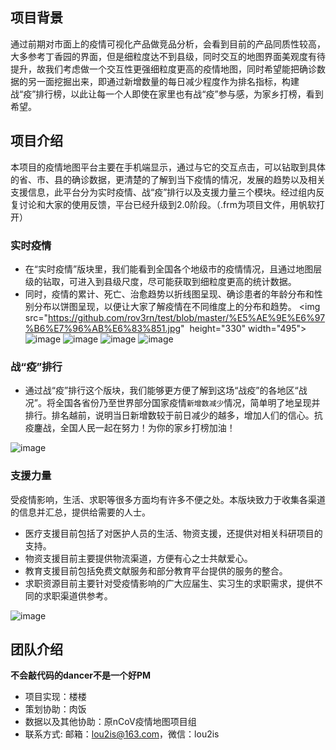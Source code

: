 ## 项目背景
通过前期对市面上的疫情可视化产品做竞品分析，会看到目前的产品同质性较高，大多参考丁香园的界面，但是细粒度达不到县级，同时交互的地图界面美观度有待提升，故我们考虑做一个交互性更强细粒度更高的疫情地图，同时希望能把确诊数据的另一面挖掘出来，即通过新增数量的每日减少程度作为排名指标，构建战“疫”排行榜，以此让每一个人即使在家里也有战“疫”参与感，为家乡打榜，看到希望。

## 项目介绍
 本项目的疫情地图平台主要在手机端显示，通过与它的交互点击，可以钻取到具体的省、市、县的确诊数据，更清楚的了解到当下疫情的情况，发展的趋势以及相关支援信息，此平台分为实时疫情、战“疫”排行以及支援力量三个模块。经过组内反复讨论和大家的使用反馈，平台已经升级到2.0阶段。（.frm为项目文件，用帆软打开）

### 实时疫情  
* 在“实时疫情”版块里，我们能看到全国各个地级市的疫情情况，且通过地图层级的钻取，可进入到县级尺度，尽可能获取到细粒度更高的统计数据。
*  同时，疫情的累计、死亡、治愈趋势以折线图呈现、确诊患者的年龄分布和性别分布以饼图呈现，以便让大家了解疫情在不同维度上的分布和趋势。
<img src="https://github.com/rov3rn/test/blob/master/%E5%AE%9E%E6%97%B6%E7%96%AB%E6%83%851.jpg"  height="330" width="495">
![image](https://github.com/rov3rn/test/blob/master/%E5%AE%9E%E6%97%B6%E7%96%AB%E6%83%851.jpg)
![image](https://github.com/rov3rn/test/blob/master/%E5%AE%9E%E6%97%B6%E7%96%AB%E6%83%852.jpg)
![image](https://github.com/rov3rn/test/blob/master/%E5%AE%9E%E6%97%B6%E7%96%AB%E6%83%853.jpg)
![image](https://github.com/rov3rn/test/blob/master/%E5%AE%9E%E6%97%B6%E7%96%AB%E6%83%854.jpg)
### 战“疫”排行
*  通过战“疫”排行这个版块，我们能够更方便了解到这场“战疫”的各地区“战况”。将全国各省份乃至世界部分国家疫情`新增数减少`情况，简单明了地呈现并排行。排名越前，说明当日新增数较于前日减少的越多，增加人们的信心。抗疫鏖战，全国人民一起在努力！为你的家乡打榜加油！

![image](https://github.com/rov3rn/test/blob/master/%E6%89%93%E6%A6%9C%E5%8A%A0%E6%B2%B91.jpg)
### 支援力量  
受疫情影响，生活、求职等很多方面均有许多不便之处。本版块致力于收集各渠道的信息并汇总，提供给需要的人士。  
*  医疗支援目前包括了对医护人员的生活、物资支援，还提供对相关科研项目的支持。
*  物资支援目前主要提供物流渠道，方便有心之士共献爱心。
*  教育支援目前包括免费文献服务和部分教育平台提供的服务的整合。
*  求职资源目前主要针对受疫情影响的广大应届生、实习生的求职需求，提供不同的求职渠道供参考。

![image](https://github.com/rov3rn/test/blob/master/%E6%94%AF%E6%8F%B4%E5%8A%9B%E9%87%8F2.jpg)
## 团队介绍
**不会敲代码的dancer不是一个好PM**

* 项目实现：楼楼
* 策划协助：肉饭
* 数据以及其他协助：原nCoV疫情地图项目组
* 联系方式: 邮箱：lou2is@163.com，微信：lou2is
   
